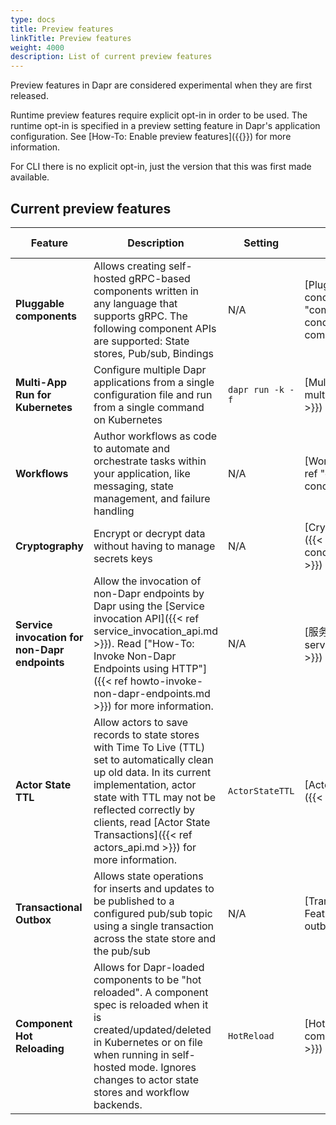 ```yaml
---
type: docs
title: Preview features
linkTitle: Preview features
weight: 4000
description: List of current preview features
---
```


Preview features in Dapr are considered experimental when they are first released.

Runtime preview features require explicit opt-in in order to be used. The runtime opt-in is specified in a preview setting feature in Dapr's application configuration. See [How-To: Enable preview features]({{<ref preview-features>}}) for more information.

For CLI there is no explicit opt-in, just the version that this was first made available.

## Current preview features

| Feature                                       | Description                                                                                                                                                                                                                                                                                                                                                                                                                                                                                                                       | Setting          | Documentation                                                                                                                                                                     | Version introduced    |
| --------------------------------------------- | --------------------------------------------------------------------------------------------------------------------------------------------------------------------------------------------------------------------------------------------------------------------------------------------------------------------------------------------------------------------------------------------------------------------------------------------------------------------------------------------------------------------------------- | ---------------- | --------------------------------------------------------------------------------------------------------------------------------------------------------------------------------- | --------------------- |
| **Pluggable components**                      | Allows creating self-hosted gRPC-based components written in any language that supports gRPC. The following component APIs are supported: State stores, Pub/sub, Bindings                                                                                                                                                                                                                                                                                                                         | N/A              | [Pluggable components concept]({{\<ref "components-concept#pluggable-components" >}})                      | v1.9  |
| **Multi-App Run for Kubernetes**              | Configure multiple Dapr applications from a single configuration file and run from a single command on Kubernetes                                                                                                                                                                                                                                                                                                                                                                                                                 | `dapr run -k -f` | [Multi-App Run]({{< ref multi-app-dapr-run.md >}})                                         | v1.12 |
| **Workflows**                                 | Author workflows as code to automate and orchestrate tasks within your application, like messaging, state management, and failure handling                                                                                                                                                                                                                                                                                                                                                                                        | N/A              | [Workflows concept]({{< ref "components-concept#workflows" >}})                                            | v1.10 |
| **Cryptography**                              | Encrypt or decrypt data without having to manage secrets keys                                                                                                                                                                                                                                                                                                                                                                                                                                                                     | N/A              | [Cryptography concept]({{< ref "components-concept#cryptography" >}})                                      | v1.11 |
| **Service invocation for non-Dapr endpoints** | Allow the invocation of non-Dapr endpoints by Dapr using the [Service invocation API]({{< ref service_invocation_api.md >}}). Read ["How-To: Invoke Non-Dapr Endpoints using HTTP"]({{< ref howto-invoke-non-dapr-endpoints.md >}}) for more information. | N/A              | [服务调用API]({{< ref service_invocation_api.md >}}) | v1.11 |
| **Actor State TTL**                           | Allow actors to save records to state stores with Time To Live (TTL) set to automatically clean up old data. In its current implementation, actor state with TTL may not be reflected correctly by clients, read [Actor State Transactions]({{< ref actors_api.md >}}) for more information.                                                                       | `ActorStateTTL`  | [Actor State Transactions]({{< ref actors_api.md >}})                 | v1.11 |
| **Transactional Outbox**                      | Allows state operations for inserts and updates to be published to a configured pub/sub topic using a single transaction across the state store and the pub/sub                                                                                                                                                                                                                                                                                                                                                                   | N/A              | [Transactional Outbox Feature]({{< ref howto-outbox.md >}})                                | v1.12 |
| **Component Hot Reloading**                   | Allows for Dapr-loaded components to be "hot reloaded". A component spec is reloaded when it is created/updated/deleted in Kubernetes or on file when running in self-hosted mode. Ignores changes to actor state stores and workflow backends.                                                                                                                                                                                                                                   | `HotReload`      | [Hot Reloading]({{< ref components-concept.md >}})                                         | v1.13 |
